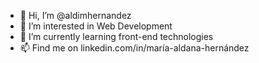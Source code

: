 - 👋 Hi, I’m @aldimhernandez
- 👀 I’m interested in Web Development
- 🌱 I’m currently learning front-end technologies
- 📫 Find me on linkedin.com/in/maría-aldana-hernández

<!---
aldimhernandez/aldimhernandez is a ✨ special ✨ repository because its `README.md` (this file) appears on your GitHub profile.
You can click the Preview link to take a look at your changes.
--->
